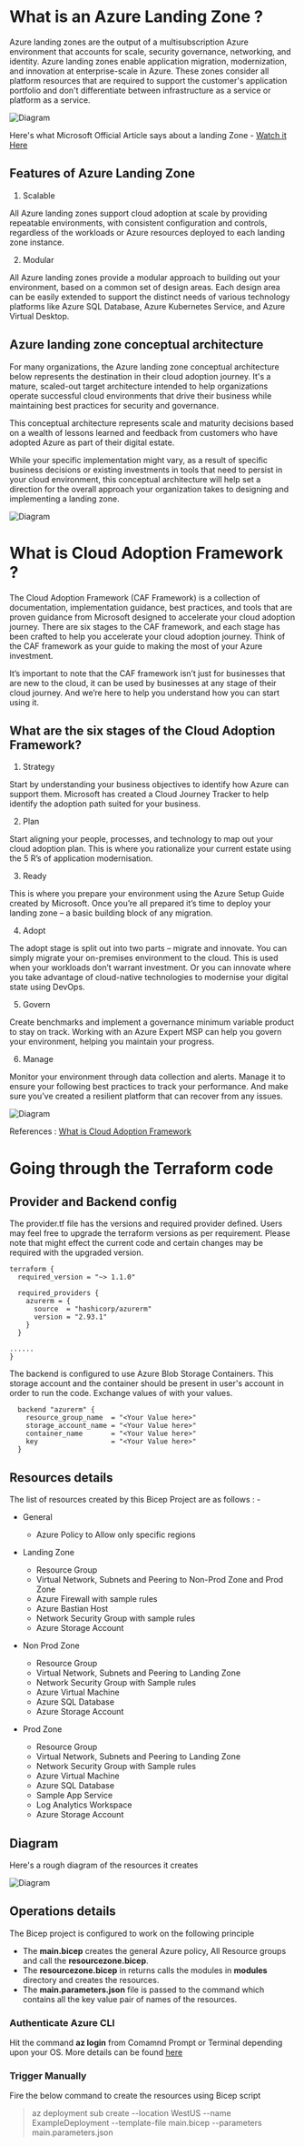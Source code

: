 # What is an Azure Landing Zone ?

Azure landing zones are the output of a multisubscription Azure environment that accounts for scale, security governance, networking, and identity. Azure landing zones enable application migration, modernization, and innovation at enterprise-scale in Azure. These zones consider all platform resources that are required to support the customer's application portfolio and don't differentiate between infrastructure as a service or platform as a service.

![Diagram](./images/Azure_Landing_Zone.png)

Here's what Microsoft Official Article says about a landing Zone - [Watch it Here](https://www.microsoft.com/en-us/videoplayer/embed/RE4xdvm?postJsllMsg=true)

## Features of Azure Landing Zone

1. Scalable

All Azure landing zones support cloud adoption at scale by providing repeatable environments, with consistent configuration and controls, regardless of the workloads or Azure resources deployed to each landing zone instance.

2. Modular

All Azure landing zones provide a modular approach to building out your environment, based on a common set of design areas. Each design area can be easily extended to support the distinct needs of various technology platforms like Azure SQL Database, Azure Kubernetes Service, and Azure Virtual Desktop.

## Azure landing zone conceptual architecture

For many organizations, the Azure landing zone conceptual architecture below represents the destination in their cloud adoption journey. It's a mature, scaled-out target architecture intended to help organizations operate successful cloud environments that drive their business while maintaining best practices for security and governance.

This conceptual architecture represents scale and maturity decisions based on a wealth of lessons learned and feedback from customers who have adopted Azure as part of their digital estate.

While your specific implementation might vary, as a result of specific business decisions or existing investments in tools that need to persist in your cloud environment, this conceptual architecture will help set a direction for the overall approach your organization takes to designing and implementing a landing zone.

![Diagram](./images/ALZ_Conceptual_Diagram.png)

# What is Cloud Adoption Framework ?

The Cloud Adoption Framework (CAF Framework) is a collection of documentation, implementation guidance, best practices, and tools that are proven guidance from Microsoft designed to accelerate your cloud adoption journey. There are six stages to the CAF framework, and each stage has been crafted to help you accelerate your cloud adoption journey. Think of the CAF framework as your guide to making the most of your Azure investment.

It’s important to note that the CAF framework isn’t just for businesses that are new to the cloud, it can be used by businesses at any stage of their cloud journey. And we’re here to help you understand how you can start using it.

## What are the six stages of the Cloud Adoption Framework?

1. Strategy

Start by understanding your business objectives to identify how Azure can support them. Microsoft has created a Cloud Journey Tracker to help identify the adoption path suited for your business.

2. Plan

Start aligning your people, processes, and technology to map out your cloud adoption plan. This is where you rationalize your current estate using the 5 R’s of application modernisation.

3. Ready

This is where you prepare your environment using the Azure Setup Guide created by Microsoft. Once you’re all prepared it’s time to deploy your landing zone – a basic building block of any migration.

4. Adopt

The adopt stage is split out into two parts – migrate and innovate. You can simply migrate your on-premises environment to the cloud. This is used when your workloads don’t warrant investment. Or you can innovate where you take advantage of cloud-native technologies to modernise your digital state using DevOps.

5. Govern

Create benchmarks and implement a governance minimum variable product to stay on track. Working with an Azure Expert MSP can help you govern your environment, helping you maintain your progress.

6. Manage

Monitor your environment through data collection and alerts. Manage it to ensure your following best practices to track your performance. And make sure you’ve created a resilient platform that can recover from any issues.

![Diagram](./images/CAF.png)

References : [What is Cloud Adoption Framework](https://www.clouddirect.net/what-is-the-cloud-adoption-framework/)


# Going through the Terraform code

## Provider and Backend config

The provider.tf file has the versions and required provider defined. Users may feel free to upgrade the terraform versions as per requirement. Please note that might effect the current code and certain changes may be required with the upgraded version.

```
terraform {
  required_version = "~> 1.1.0"

  required_providers {
    azurerm = {
      source  = "hashicorp/azurerm"
      version = "2.93.1"
    }
  }

......
}
```

The backend is configured to use Azure Blob Storage Containers. This storage account and the container should be present in user's account in order to run the code. Exchange values of **<Your Value here>** with your values.

```
  backend "azurerm" {
    resource_group_name  = "<Your Value here>"
    storage_account_name = "<Your Value here>"
    container_name       = "<Your Value here>"
    key                  = "<Your Value here>"
  }
```

## Resources details

The list of resources created by this Bicep Project are as follows : -

- General
    - Azure Policy to Allow only specific regions

- Landing Zone
    - Resource Group
    - Virtual Network, Subnets and Peering to Non-Prod Zone and Prod Zone
    - Azure Firewall with sample rules
    - Azure Bastian Host
    - Network Security Group with sample rules
    - Azure Storage Account

- Non Prod Zone
    - Resource Group
    - Virtual Network, Subnets and Peering to Landing Zone
    - Network Security Group with Sample rules
    - Azure Virtual Machine
    - Azure SQL Database
    - Azure Storage Account

- Prod Zone
    - Resource Group
    - Virtual Network, Subnets and Peering to Landing Zone
    - Network Security Group with Sample rules
    - Azure Virtual Machine
    - Azure SQL Database
    - Sample App Service
    - Log Analytics Workspace
    - Azure Storage Account

## Diagram

Here's a rough diagram of the resources it creates

![Diagram](./images/Diagram.png)

## Operations details

The Bicep project is configured to work on the following principle

- The **main.bicep** creates the general Azure policy, All Resource groups and call the **resourcezone.bicep**.
- The **resourcezone.bicep** in returns calls the modules in **modules** directory and creates the resources.
- The **main.parameters.json** file is passed to the command which contains all the key value pair of names of the resources.

### Authenticate Azure CLI

Hit the command **az login** from Comamnd Prompt or Terminal depending upon your OS. More details can be found [here](https://docs.microsoft.com/en-us/cli/azure/get-started-with-azure-cli)

### Trigger Manually

Fire the below command to create the resources using Bicep script

> az deployment sub create --location WestUS --name ExampleDeployment --template-file main.bicep --parameters main.parameters.json